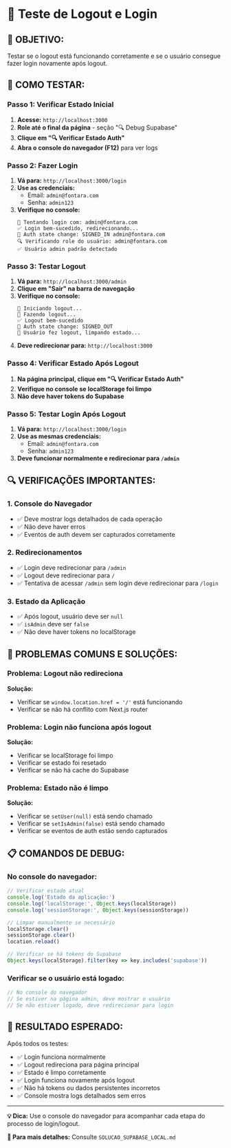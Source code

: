 # 🧪 Teste de Logout e Login

## 🎯 **OBJETIVO:**

Testar se o logout está funcionando corretamente e se o usuário consegue fazer login novamente após logout.

## 🚀 **COMO TESTAR:**

### **Passo 1: Verificar Estado Inicial**

1. **Acesse:** `http://localhost:3000`
2. **Role até o final da página** - seção "🔍 Debug Supabase"
3. **Clique em "🔍 Verificar Estado Auth"**
4. **Abra o console do navegador (F12)** para ver logs

### **Passo 2: Fazer Login**

1. **Vá para:** `http://localhost:3000/login`
2. **Use as credenciais:**
   - Email: `admin@fontara.com`
   - Senha: `admin123`
3. **Verifique no console:**
   ```
   🔐 Tentando login com: admin@fontara.com
   ✅ Login bem-sucedido, redirecionando...
   🔐 Auth state change: SIGNED_IN admin@fontara.com
   🔍 Verificando role do usuário: admin@fontara.com
   ✅ Usuário admin padrão detectado
   ```

### **Passo 3: Testar Logout**

1. **Vá para:** `http://localhost:3000/admin`
2. **Clique em "Sair" na barra de navegação**
3. **Verifique no console:**
   ```
   🚪 Iniciando logout...
   🚪 Fazendo logout...
   ✅ Logout bem-sucedido
   🔐 Auth state change: SIGNED_OUT
   🚪 Usuário fez logout, limpando estado...
   ```
4. **Deve redirecionar para:** `http://localhost:3000`

### **Passo 4: Verificar Estado Após Logout**

1. **Na página principal, clique em "🔍 Verificar Estado Auth"**
2. **Verifique no console se localStorage foi limpo**
3. **Não deve haver tokens do Supabase**

### **Passo 5: Testar Login Após Logout**

1. **Vá para:** `http://localhost:3000/login`
2. **Use as mesmas credenciais:**
   - Email: `admin@fontara.com`
   - Senha: `admin123`
3. **Deve funcionar normalmente e redirecionar para `/admin`**

## 🔍 **VERIFICAÇÕES IMPORTANTES:**

### **1. Console do Navegador**
- ✅ Deve mostrar logs detalhados de cada operação
- ✅ Não deve haver erros
- ✅ Eventos de auth devem ser capturados corretamente

### **2. Redirecionamentos**
- ✅ Login deve redirecionar para `/admin`
- ✅ Logout deve redirecionar para `/`
- ✅ Tentativa de acessar `/admin` sem login deve redirecionar para `/login`

### **3. Estado da Aplicação**
- ✅ Após logout, usuário deve ser `null`
- ✅ `isAdmin` deve ser `false`
- ✅ Não deve haver tokens no localStorage

## 🐛 **PROBLEMAS COMUNS E SOLUÇÕES:**

### **Problema: Logout não redireciona**
**Solução:**
- Verificar se `window.location.href = '/'` está funcionando
- Verificar se não há conflito com Next.js router

### **Problema: Login não funciona após logout**
**Solução:**
- Verificar se localStorage foi limpo
- Verificar se estado foi resetado
- Verificar se não há cache do Supabase

### **Problema: Estado não é limpo**
**Solução:**
- Verificar se `setUser(null)` está sendo chamado
- Verificar se `setIsAdmin(false)` está sendo chamado
- Verificar se eventos de auth estão sendo capturados

## 📋 **COMANDOS DE DEBUG:**

### **No console do navegador:**

```javascript
// Verificar estado atual
console.log('Estado da aplicação:')
console.log('localStorage:', Object.keys(localStorage))
console.log('sessionStorage:', Object.keys(sessionStorage))

// Limpar manualmente se necessário
localStorage.clear()
sessionStorage.clear()
location.reload()

// Verificar se há tokens do Supabase
Object.keys(localStorage).filter(key => key.includes('supabase'))
```

### **Verificar se o usuário está logado:**
```javascript
// No console do navegador
// Se estiver na página admin, deve mostrar o usuário
// Se não estiver logado, deve redirecionar para login
```

## 🎯 **RESULTADO ESPERADO:**

Após todos os testes:
- ✅ Login funciona normalmente
- ✅ Logout redireciona para página principal
- ✅ Estado é limpo corretamente
- ✅ Login funciona novamente após logout
- ✅ Não há tokens ou dados persistentes incorretos
- ✅ Console mostra logs detalhados sem erros

---

**💡 Dica:** Use o console do navegador para acompanhar cada etapa do processo de login/logout.

**🔗 Para mais detalhes:** Consulte `SOLUCAO_SUPABASE_LOCAL.md`

